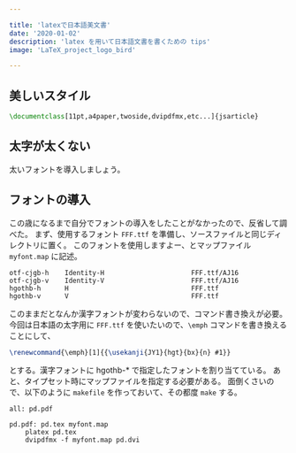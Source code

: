 ```yaml
---

title: 'latexで日本語美文書'
date: '2020-01-02'
description: 'latex を用いて日本語文書を書くための tips'
image: 'LaTeX_project_logo_bird'

---
```


## 美しいスタイル ##

``` latex
\documentclass[11pt,a4paper,twoside,dvipdfmx,etc...]{jsarticle}
```

## 太字が太くない ##

太いフォントを導入しましょう。

## フォントの導入 ##

この歳になるまで自分でフォントの導入をしたことがなかったので、反省して調べた。
まず、使用するフォント `FFF.ttf` を準備し、ソースファイルと同じディレクトリに置く。
このフォントを使用しますよー、とマップファイル `myfont.map` に記述。

``` map
otf-cjgb-h    Identity-H                      FFF.ttf/AJ16
otf-cjgb-v    Identity-V                      FFF.ttf/AJ16
hgothb-h      H                               FFF.ttf
hgothb-v      V                               FFF.ttf
```

このままだとなんか漢字フォントが変わらないので、コマンド書き換えが必要。
今回は日本語の太字用に `FFF.ttf` を使いたいので、`\emph` コマンドを書き換えることにして、

``` latex
\renewcommand{\emph}[1]{{\usekanji{JY1}{hgt}{bx}{n} #1}}
```

とする。漢字フォントに hgothb-* で指定したフォントを割り当てている。
あと、タイプセット時にマップファイルを指定する必要がある。
面倒くさいので、以下のように `makefile` を作っておいて、その都度 `make` する。

``` shell
all: pd.pdf

pd.pdf: pd.tex myfont.map
    platex pd.tex
    dvipdfmx -f myfont.map pd.dvi
```
